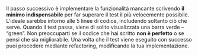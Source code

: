 Il passo successivo è implementare la funzionalità mancante scrivendo **il minimo indispensabile** per far superare il test il più velocemente possibile. L’ideale sarebbe intorno alle 5 linee di codice, includendo soltanto ciò che serve.
Quando il test passa, viene di solito visualizzata una barra verde – “green”.
Non preoccuparti se il codice che hai scritto **non è perfetto** o se pensi che sia migliorabile. Una volta che il test viene eseguito con successo puoi procedere mediante refactoring, modificando la tua implementazione.